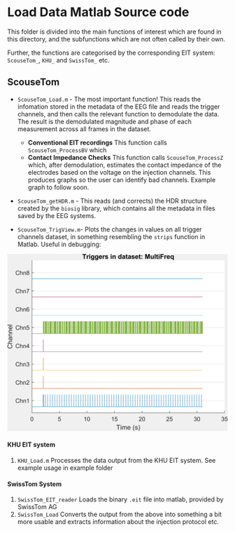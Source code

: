 # Load Data Matlab Source code
This folder is divided into the main functions of interest which are found in this directory, and the subfunctions which are not often called by their own.

Further, the functions are categorised by the corresponding EIT system: `ScouseTom_`, `KHU_` and `SwissTom_` etc.

## ScouseTom

-   `ScouseTom_Load.m` - The most important function! This reads the infomation stored in the metadata of the EEG file and reads the trigger channels, and then calls the relevant function to demodulate the data. The result is the demodulated magnitude and phase of each measurement across all frames in the dataset.
      - **Conventional EIT recordings** This function calls `ScouseTom_ProcessBV` which
      - **Contact Impedance Checks** This function calls `ScouseTom_ProcessZ` which, after demodulation, estimates the contact impedance of the electrodes based on the voltage on the injection channels. This produces graphs so the user can identify bad channels.
      Example graph to follow soon.

-   `ScouseTom_getHDR.m` - This reads (and corrects) the HDR structure created by the `biosig` library, which contains all the metadata in files saved by the EEG systems.

-   `ScouseTom_TrigView.m`- Plots the changes in values on all trigger channels dataset, in something resembling the `strips` function in Matlab. Useful in debugging:

![Trig view example](https://raw.githubusercontent.com/EIT-team/Load_data/master/resources/example_figures/ex_trigview.png)








#### KHU EIT system
1.  `KHU_Load.m` Processes the data output from the KHU EIT system. See example usage in example folder

#### SwissTom System
1.  `SwissTom_EIT_reader` Loads the binary `.eit` file into matlab, provided by SwissTom AG
2.  `SwissTom_Load` Converts the output from the above into something a bit more usable and extracts information about the injection protocol etc.

